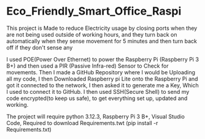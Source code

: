 # Eco_Friendly_Smart_Office_Raspi
This project is Made to reduce Electricity usage by closing ports when they are not being used outside of working hours, and they turn back on automatically when they sense movement for 5 minutes and then turn back off if they don't sense any


I used POE(Power Over Ethernet) to power the Raspberry Pi (Raspberry Pi 3 B+) and then used a PIR (Passive Infra-red) Sensor to Check for movements. Then I made a GitHub Repository where I would be Uploading all my code, I then Downloaded Raspberry pi Lite onto the Raspberry Pi and got it connected to the network, I then asked it to generate me a Key, Which I used to connect it to GitHub. I then used SSH(Secure Shell) to send my code encrypted(to keep us safe), to get everything set up, updated and working.

The project will require python 3.12.3, Raspberry Pi 3 B+, Visual Studio Code, Required to download Requirements.twt (pip install -r Requirements.txt)
